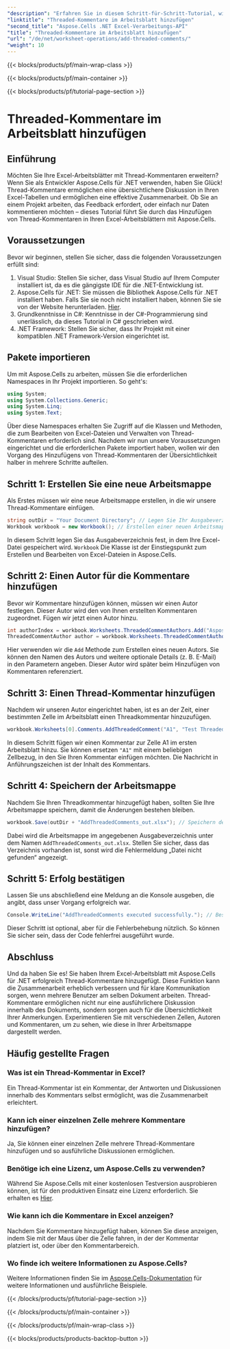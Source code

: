 ```yaml
---
"description": "Erfahren Sie in diesem Schritt-für-Schritt-Tutorial, wie Sie mit Aspose.Cells für .NET Thread-Kommentare in Excel-Arbeitsblätter einfügen. Verbessern Sie mühelos die Zusammenarbeit."
"linktitle": "Threaded-Kommentare im Arbeitsblatt hinzufügen"
"second_title": "Aspose.Cells .NET Excel-Verarbeitungs-API"
"title": "Threaded-Kommentare im Arbeitsblatt hinzufügen"
"url": "/de/net/worksheet-operations/add-threaded-comments/"
"weight": 10
---
```


{{< blocks/products/pf/main-wrap-class >}}

{{< blocks/products/pf/main-container >}}

{{< blocks/products/pf/tutorial-page-section >}}

# Threaded-Kommentare im Arbeitsblatt hinzufügen

## Einführung
Möchten Sie Ihre Excel-Arbeitsblätter mit Thread-Kommentaren erweitern? Wenn Sie als Entwickler Aspose.Cells für .NET verwenden, haben Sie Glück! Thread-Kommentare ermöglichen eine übersichtlichere Diskussion in Ihren Excel-Tabellen und ermöglichen eine effektive Zusammenarbeit. Ob Sie an einem Projekt arbeiten, das Feedback erfordert, oder einfach nur Daten kommentieren möchten – dieses Tutorial führt Sie durch das Hinzufügen von Thread-Kommentaren in Ihren Excel-Arbeitsblättern mit Aspose.Cells. 
## Voraussetzungen
Bevor wir beginnen, stellen Sie sicher, dass die folgenden Voraussetzungen erfüllt sind:
1. Visual Studio: Stellen Sie sicher, dass Visual Studio auf Ihrem Computer installiert ist, da es die gängigste IDE für die .NET-Entwicklung ist.
2. Aspose.Cells für .NET: Sie müssen die Bibliothek Aspose.Cells für .NET installiert haben. Falls Sie sie noch nicht installiert haben, können Sie sie von der Website herunterladen. [Hier](https://releases.aspose.com/cells/net/).
3. Grundkenntnisse in C#: Kenntnisse in der C#-Programmierung sind unerlässlich, da dieses Tutorial in C# geschrieben wird.
4. .NET Framework: Stellen Sie sicher, dass Ihr Projekt mit einer kompatiblen .NET Framework-Version eingerichtet ist.
## Pakete importieren
Um mit Aspose.Cells zu arbeiten, müssen Sie die erforderlichen Namespaces in Ihr Projekt importieren. So geht's:
```csharp
using System;
using System.Collections.Generic;
using System.Linq;
using System.Text;
```
Über diese Namespaces erhalten Sie Zugriff auf die Klassen und Methoden, die zum Bearbeiten von Excel-Dateien und Verwalten von Thread-Kommentaren erforderlich sind.
Nachdem wir nun unsere Voraussetzungen eingerichtet und die erforderlichen Pakete importiert haben, wollen wir den Vorgang des Hinzufügens von Thread-Kommentaren der Übersichtlichkeit halber in mehrere Schritte aufteilen.
## Schritt 1: Erstellen Sie eine neue Arbeitsmappe
Als Erstes müssen wir eine neue Arbeitsmappe erstellen, in die wir unsere Thread-Kommentare einfügen.
```csharp
string outDir = "Your Document Directory"; // Legen Sie Ihr Ausgabeverzeichnis fest
Workbook workbook = new Workbook(); // Erstellen einer neuen Arbeitsmappe
```
In diesem Schritt legen Sie das Ausgabeverzeichnis fest, in dem Ihre Excel-Datei gespeichert wird. `Workbook` Die Klasse ist der Einstiegspunkt zum Erstellen und Bearbeiten von Excel-Dateien in Aspose.Cells.
## Schritt 2: Einen Autor für die Kommentare hinzufügen
Bevor wir Kommentare hinzufügen können, müssen wir einen Autor festlegen. Dieser Autor wird den von Ihnen erstellten Kommentaren zugeordnet. Fügen wir jetzt einen Autor hinzu.
```csharp
int authorIndex = workbook.Worksheets.ThreadedCommentAuthors.Add("Aspose Test", "", ""); // Autor hinzufügen
ThreadedCommentAuthor author = workbook.Worksheets.ThreadedCommentAuthors[authorIndex]; // Holen Sie sich den Autor
```
Hier verwenden wir die `Add` Methode zum Erstellen eines neuen Autors. Sie können den Namen des Autors und weitere optionale Details (z. B. E-Mail) in den Parametern angeben. Dieser Autor wird später beim Hinzufügen von Kommentaren referenziert.
## Schritt 3: Einen Thread-Kommentar hinzufügen
Nachdem wir unseren Autor eingerichtet haben, ist es an der Zeit, einer bestimmten Zelle im Arbeitsblatt einen Threadkommentar hinzuzufügen. 
```csharp
workbook.Worksheets[0].Comments.AddThreadedComment("A1", "Test Threaded Comment", author); // Thread-Kommentar hinzufügen
```
In diesem Schritt fügen wir einen Kommentar zur Zelle A1 im ersten Arbeitsblatt hinzu. Sie können ersetzen `"A1"` mit einem beliebigen Zellbezug, in den Sie Ihren Kommentar einfügen möchten. Die Nachricht in Anführungszeichen ist der Inhalt des Kommentars.
## Schritt 4: Speichern der Arbeitsmappe
Nachdem Sie Ihren Threadkommentar hinzugefügt haben, sollten Sie Ihre Arbeitsmappe speichern, damit die Änderungen bestehen bleiben.
```csharp
workbook.Save(outDir + "AddThreadedComments_out.xlsx"); // Speichern der Arbeitsmappe
```
Dabei wird die Arbeitsmappe im angegebenen Ausgabeverzeichnis unter dem Namen `AddThreadedComments_out.xlsx`. Stellen Sie sicher, dass das Verzeichnis vorhanden ist, sonst wird die Fehlermeldung „Datei nicht gefunden“ angezeigt.
## Schritt 5: Erfolg bestätigen
Lassen Sie uns abschließend eine Meldung an die Konsole ausgeben, die angibt, dass unser Vorgang erfolgreich war.
```csharp
Console.WriteLine("AddThreadedComments executed successfully."); // Bestätigungsnachricht
```
Dieser Schritt ist optional, aber für die Fehlerbehebung nützlich. So können Sie sicher sein, dass der Code fehlerfrei ausgeführt wurde.
## Abschluss
Und da haben Sie es! Sie haben Ihrem Excel-Arbeitsblatt mit Aspose.Cells für .NET erfolgreich Thread-Kommentare hinzugefügt. Diese Funktion kann die Zusammenarbeit erheblich verbessern und für klare Kommunikation sorgen, wenn mehrere Benutzer am selben Dokument arbeiten.
Thread-Kommentare ermöglichen nicht nur eine ausführlichere Diskussion innerhalb des Dokuments, sondern sorgen auch für die Übersichtlichkeit Ihrer Anmerkungen. Experimentieren Sie mit verschiedenen Zellen, Autoren und Kommentaren, um zu sehen, wie diese in Ihrer Arbeitsmappe dargestellt werden.
## Häufig gestellte Fragen
### Was ist ein Thread-Kommentar in Excel?  
Ein Thread-Kommentar ist ein Kommentar, der Antworten und Diskussionen innerhalb des Kommentars selbst ermöglicht, was die Zusammenarbeit erleichtert.
### Kann ich einer einzelnen Zelle mehrere Kommentare hinzufügen?  
Ja, Sie können einer einzelnen Zelle mehrere Thread-Kommentare hinzufügen und so ausführliche Diskussionen ermöglichen.
### Benötige ich eine Lizenz, um Aspose.Cells zu verwenden?  
Während Sie Aspose.Cells mit einer kostenlosen Testversion ausprobieren können, ist für den produktiven Einsatz eine Lizenz erforderlich. Sie erhalten es [Hier](https://purchase.aspose.com/buy).
### Wie kann ich die Kommentare in Excel anzeigen?  
Nachdem Sie Kommentare hinzugefügt haben, können Sie diese anzeigen, indem Sie mit der Maus über die Zelle fahren, in der der Kommentar platziert ist, oder über den Kommentarbereich.
### Wo finde ich weitere Informationen zu Aspose.Cells?  
Weitere Informationen finden Sie im [Aspose.Cells-Dokumentation](https://reference.aspose.com/cells/net/) für weitere Informationen und ausführliche Beispiele.

{{< /blocks/products/pf/tutorial-page-section >}}

{{< /blocks/products/pf/main-container >}}

{{< /blocks/products/pf/main-wrap-class >}}

{{< blocks/products/products-backtop-button >}}